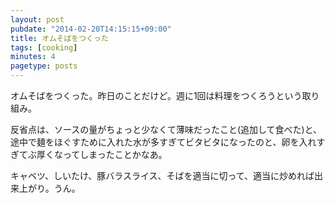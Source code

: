 ```yaml
---
layout: post
pubdate: "2014-02-20T14:15:15+09:00"
title: オムそばをつくった
tags: [cooking]
minutes: 4
pagetype: posts
---
```

オムそばをつくった。昨日のことだけど。週に1回は料理をつくろうという取り組み。

反省点は、ソースの量がちょっと少なくて薄味だったこと(追加して食べた)と、途中で麺をほぐすために入れた水が多すぎてビタビタになったのと、卵を入れすぎてぶ厚くなってしまったことかなあ。

キャベツ、しいたけ、豚バラスライス、そばを適当に切って、適当に炒めれば出来上がり。うん。
